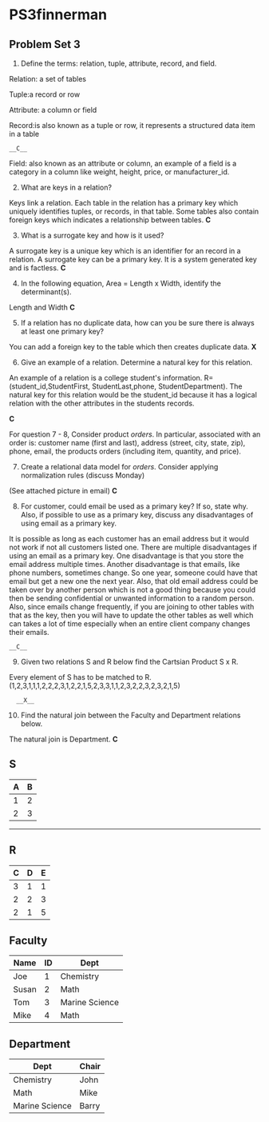 # PS3finnerman
## Problem Set 3 

1. Define the terms: relation, tuple, attribute, record, and field.
  
  Relation: a set of tables
  
  Tuple:a record or row
  
  Attribute: a column or field
  
  Record:is also known as a tuple or row, it represents a structured data item in a table
  
  
  
  
  
    __C__



  Field: also known as an attribute or column, an example of a field is a category in a column like weight, height, price, or manufacturer_id. 
  
2. What are keys in a relation?

  Keys link a relation. Each table in the relation has a primary key which uniquely identifies tuples, or records, in that table. Some tables also contain foreign keys which indicates a relationship between tables. 
  __C__

3. What is a surrogate key and how is it used?

  A surrogate key is a unique key which is an identifier for an record in a relation. A surrogate key can be a primary key. It is a system generated key and is factless.
  __C__

4. In the following equation, Area = Length x Width, identify the determinant(s).

  Length and Width
  __C__

5. If a relation has no duplicate data, how can you be sure there is always at least one primary key?

  You can add a foreign key to the table which then creates duplicate data.
  __X__

6. Give an example of a relation.  Determine a natural key for this relation.

  An example of a relation is a college student's information. R=(student_id,StudentFirst, StudentLast,phone, StudentDepartment). The natural key for this relation would be the student_id because it has a logical relation with the other attributes in the students records.


  __C__



  For question 7 - 8, Consider product *orders*.  In particular, associated with an order is: customer name (first and last), address (street, city, state, zip), phone, email, the products orders (including item, quantity, and price).  

7. Create a relational data model for *orders*.  Consider applying normalization rules (discuss Monday)

  (See attached picture in email)
  __C__

8. For customer, could email be used as a primary key?  If so, state why.  Also, if possible to use as a primary key, discuss any disadvantages of using email as a primary key.
  
  It is possible as long as each customer has an email address but it would not work if not all customers listed one. There are multiple disadvantages if using an email as a primary key. One disadvantage is that you store the email address multiple times. Another disadvantage is that emails, like phone numbers, sometimes change. So one year, someone could have that email but get a new one the next year. Also, that old email address could be taken over by another person which is not a good thing because you could then be sending confidential or unwanted information to a random person. Also, since emails change frequently, if you are joining to other tables with that as the key, then you will have to update the other tables as well which can takes a lot of time especially when an entire client company changes their emails.
  
  
  
    __C__



9. Given two relations S and R below find the Cartsian Product S x R. 

  Every element of S has to be matched to R. (1,2,3,1,1,1,2,2,2,3,1,2,2,1,5,2,3,3,1,1,2,3,2,2,3,2,3,2,1,5)
  
      __X__

10. Find the natural join between the Faculty and Department relations below.

  The natural join is Department.
    __C__

S
--------------
| A | B |
|---|---|
| 1 | 2 |
| 2 | 3 |
---------

R
------------
| C | D | E |
|---|---|---|
| 3 | 1 | 1 |
| 2 | 2 | 3 |
| 2 | 1 | 5 |



Faculty
--------------
| Name | ID | Dept |
|-------|----|----------------|
| Joe | 1 | Chemistry |
| Susan | 2 | Math |
| Tom | 3 | Marine Science |
| Mike | 4 | Math |


Department
------------
| Dept | Chair  |
|---|---|
| Chemistry | John |
| Math | Mike |
| Marine Science | Barry |
